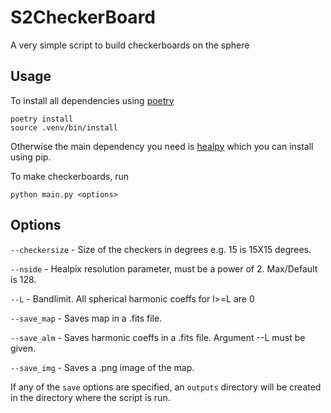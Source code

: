 # S2CheckerBoard

A very simple script to build checkerboards on the sphere

## Usage
To install all dependencies using [poetry](https://python-poetry.org/)
```
poetry install
source .venv/bin/install
```
Otherwise the main dependency you need is [healpy](https://healpy.readthedocs.io/en/latest/index.html) which you can install using pip.

To make checkerboards, run
```
python main.py <options>
```

## Options
`--checkersize` - Size of the checkers in degrees e.g. 15 is 15X15 degrees.

`--nside` - Healpix resolution parameter, must be a power of 2.  Max/Default is 128.

`--L` - Bandlimit.  All spherical harmonic coeffs for l>=L are 0

`--save_map` - Saves map in a .fits file.

`--save_alm` - Saves harmonic coeffs in a .fits file.  Argument --L must be given.

`--save_img` - Saves a .png image of the map.

If any of the `save` options are specified, an `outputs` directory will be created in the directory where the script is run.